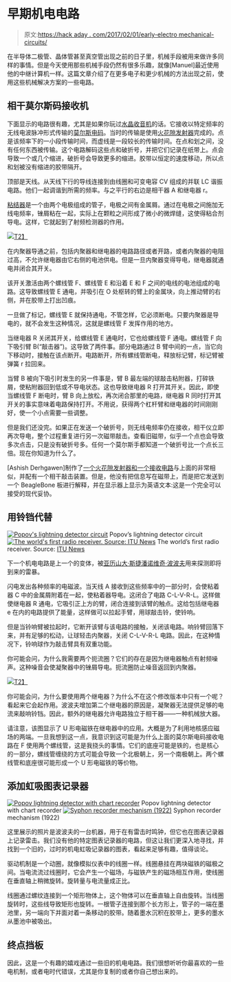 # 早期机电电路

> 原文:[https://hack aday . com/2017/02/01/early-electro mechanical-circuits/](https://hackaday.com/2017/02/01/early-electromechanical-circuits/)

在半导体二极管、晶体管甚至真空管出现之前的日子里，机械手段被用来做许多同样的事情。但是今天使用那些机械手段仍然有很多乐趣，就像[Manuel]最近使用他的中继计算机一样。这篇文章介绍了在更多电子和更少机械的方法出现之前，使用这些机械解决方案的一些电路。

## 相干莫尔斯码接收机

下面显示的电路很有趣，尤其是如果你玩过[水晶收音机](http://hackaday.com/2016/04/07/getting-serious-about-crystal-radios/)的话。它接收以特定频率的无线电波脉冲形式传输的[莫尔斯电码](https://en.wikipedia.org/wiki/Morse_code)。当时的传输是使用[火花隙发射器](https://en.wikipedia.org/wiki/Spark-gap_transmitter)完成的。点是该频率下的一小段传输时间，而虚线是一段较长的传输时间。在点和划之间，没有任何东西被传输。这个电路解码这些点和破折号，并把它们记录在纸带上。点会导致一个或几个缩进，破折号会导致更多的缩进。胶带以恒定的速度移动，所以点和划被没有缩进的胶带隔开。

顶部是天线。从天线下行的导线连接到由线圈和可变电容 CV 组成的并联 LC 谐振电路。他们一起调谐到所需的频率。与之平行的右边是相干器 A 和继电器 r。

[粘结器](https://en.wikipedia.org/wiki/Coherer)是一个由两个电极组成的管子，电极之间有金属屑。通过在电极之间施加无线电频率，锉屑粘在一起，实际上在颗粒之间形成了微小的微焊缝，这使得粘合剂导电。这样，它就起到了射频检测器的作用。

[![](../Images/690379b712544377b1abdc6da3c5e625.png)T2】](https://hackaday.com/wp-content/uploads/2017/02/recepteur_tube_limaille.jpg)

在内聚器导通之前，包括内聚器和继电器的电路路径或者开路，或者内聚器的电阻过高，不允许继电器由它右侧的电池供电。但是一旦内聚器变得导电，继电器就通电并闭合其开关。

该开关激活由两个螺线管 F、螺线管 E 和沿着 E 和 F 之间的电线的电池组成的电路。这导致螺线管 E 通电，并吸引在 O 处枢转的臂上的金属块，向上推动臂的右侧，并在胶带上打出凹痕。

一旦做了标记，螺线管 E 就保持通电，不管怎样，它必须断电。只要内聚器是导电的，就不会发生这种情况，这就是螺线管 F 发挥作用的地方。

当继电器 R 关闭其开关，给螺线管 E 通电时，它也给螺线管 F 通电。螺线管 F 向下吸引臂 B(“敲击器”)。这导致了两件事。部分电路通过 B 臂中间的一点，当它向下移动时，接触在该点断开。电路断开，所有螺线管断电，释放标记臂，标记臂被弹簧 r 拉回来。

当臂 B 被向下吸引时发生的另一件事是，臂 B 最左端的球敲击粘附器，打碎铁屑，使粘附器回到低或不导电状态。这也导致继电器 R 打开其开关。因此，即使当螺线管 F 断电时，臂 B 向上放松，再次闭合那里的电路，继电器 R 同时打开其开关的事实意味着电路保持打开。不用说，获得两个杠杆臂和继电器的时间刚刚好，使一个小点需要一些调整。

但是我们还没完。如果正在发送一个破折号，则无线电频率仍在接收，相干仪立即再次导电，整个过程重复进行另一次磁带敲击。查看旧磁带，似乎一个点也会导致多次点击，只是没有破折号多。任何一个莫尔斯手都知道一个破折号比一个点长三倍。现在你知道为什么了。

[Ashish Derhgawen]制作了[一个火花隙发射器和一个接收电路](http://hackaday.com/2016/03/29/spark-gap-and-coherer-meet-beagle-bone/)与上面的非常相似，并配有一个相干敲击装置。但是，他没有把信息写在磁带上，而是把它发送到一个 BeagleBone 板进行解释，并在显示器上显示为英语文本:这是一个完全可以接受的现代妥协。

## 用铃铛代替

 [![Popov's lightning detector circuit](../Images/84e9f7081ebfd9c565c4e7b5e3f6a982.png "popov_receiver")](https://hackaday.com/popov_receiver-2/) Popov’s lightning detector circuit [![The world's first radio receiver. Source: ITU News](../Images/bec0dc45873f69dae9bead2bb6d0a0b7.png "57_02")](https://hackaday.com/2017/01/09/did-a-russian-physicist-invent-radio/57_02/) The world’s first radio receiver. Source: [ITU News](http://www.itu.int/net/itunews/issues/2009/09/57.aspx)

下一个机电电路是上一个的变体，被[亚历山大·斯捷潘诺维奇·波波夫](http://hackaday.com/2017/01/09/did-a-russian-physicist-invent-radio/)用来探测即将到来的雷暴。

闪电发出各种频率的电磁波。当天线 A 接收到这些频率中的一部分时，会使粘着器 C 中的金属屑附着在一起，使粘着器导电。这闭合了电路 C-L-V-R-L。这样做使继电器 R 通电，它吸引正上方的臂，闭合连接到该臂的触点。这给包括继电器 e 在内的电路提供了能量，这样做可以拉起手臂，用球敲击铃，使铃响。

但是当铃响臂被拉起时，它断开该臂与该电路的接触，关闭该电路。响铃臂回落下来，并有足够的松动，让球轻击内聚器，关闭 C-L-V-R-L 电路。因此，在这种情况下，铃响球作为敲击臂具有双重功能。

你可能会问，为什么我需要两个扼流圈？它们的存在是因为继电器触点有射频噪声。这种噪音会使凝聚器中的锉屑导电。扼流圈防止噪音返回到内聚器。

[![](../Images/226479cdba041f3d2eff46334acb903e.png)T2】](https://hackaday.com/wp-content/uploads/2017/02/alternate_popov_lightning_detector.jpg)

你可能会问，为什么要使用两个继电器？为什么不在这个修改版本中只有一个呢？看起来它会起作用。波波夫增加第二个继电器的原因是，凝聚器无法提供足够的电流来敲响铃铛。因此，额外的继电器允许电路独立于相干器——一种机械放大器。

请注意，该图显示了 U 形电磁铁在继电器中的应用。大概是为了利用地核感应磁场的两端。一旦我想到这一点，我意识到这可能是为什么上面的莫尔斯电码接收电路在 F 使用两个螺线管，这是我挠头的事情。它们的底座可能是铁的，也是核心的一部分，螺线管缠绕的方式可能会导致一个北极朝上，另一个南极朝上。两个螺线管和底座很可能形成一个 U 形电磁铁的等价物。

## 添加虹吸图表记录器

 [![Popov lightning detector with chart recorder](../Images/9b95e63db1874e3321a6524c3aa1ca53.png "Popov lightning detector with chart recorder")](https://hackaday.com/2017/02/01/early-electromechanical-circuits/popov1_receiver_with_chart_recorder/) Popov lightning detector with chart recorder [![Syphon recorder mechanism (1922)](../Images/51dfd8a801426cafc8b5596f13137565.png "syphon_recorder_mechanism_1922")](https://hackaday.com/syphon_recorder_mechanism_1922-2/) Syphon recorder mechanism (1922)

这里展示的照片是波波夫的一台机器，用于在有雷击时鸣钟，但它也在图表记录器上记录雷击。我们没有他的特定图表记录器的电路，但这让我们更深入地寻找，并找到一个旧的，过时的机电虹吸记录器的图表，看起来足够有趣，值得谈论。

驱动机制是一个动圈，就像模拟仪表中的线圈一样。线圈悬挂在两块磁铁的磁极之间。当电流流过线圈时，它会产生一个磁场，与磁铁产生的磁场相互作用，使线圈在垂直轴上稍微旋转。旋转量与电流量成正比。

线圈通过螺纹连接到一个矩形物体上，这个物体可以在垂直轴上自由旋转。当线圈旋转时，这些线导致矩形也旋转。一根管子连接到那个长方形上，管子的一端在墨池里，另一端向下并面对着一条移动的胶带。随着墨水沉积在胶带上，更多的墨水从墨池中被吸出。

## 终点挡板

因此，这是一个有趣的嬉戏通过一些旧的机电电路。我们很想听听你最喜欢的一些电机制，或者电时代错误，尤其是你复制的或者你自己想出来的。